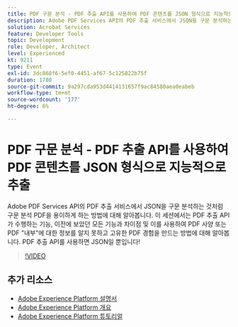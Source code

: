 ```yaml
---
title: PDF 구문 분석 - PDF 추출 API를 사용하여 PDF 콘텐츠를 JSON 형식으로 지능적으로 추출
description: Adobe PDF Services API의 PDF 추출 서비스에서 JSON을 구문 분석하는 것처럼 구문 분석 PDF을 용이하게 하는 방법에 대해 알아봅니다. 이 세션에서는 PDF 추출 API가 수행하는 기능, 이전에 보았던 모든 기능과 차이점 및 이를 사용하여 PDF 사양 또는 PDF "내부"에 대한 정보를 알지 못하고 고유한 PDF 경험을 만드는 방법에 대해 알아봅니다. PDF 추출 API를 사용하면 JSON일 뿐입니다!
solution: Acrobat Services
feature: Developer Tools
topic: Development
role: Developer, Architect
level: Experienced
kt: 9211
type: Event
exl-id: 3dc868f6-5ef0-4451-af67-5c125822b75f
duration: 1780
source-git-commit: 9a297cda953d4414131657f9ac84580aea0eabeb
workflow-type: tm+mt
source-wordcount: '177'
ht-degree: 6%

---
```


# PDF 구문 분석 - PDF 추출 API를 사용하여 PDF 콘텐츠를 JSON 형식으로 지능적으로 추출

Adobe PDF Services API의 PDF 추출 서비스에서 JSON을 구문 분석하는 것처럼 구문 분석 PDF을 용이하게 하는 방법에 대해 알아봅니다. 이 세션에서는 PDF 추출 API가 수행하는 기능, 이전에 보았던 모든 기능과 차이점 및 이를 사용하여 PDF 사양 또는 PDF &quot;내부&quot;에 대한 정보를 알지 못하고 고유한 PDF 경험을 만드는 방법에 대해 알아봅니다. PDF 추출 API를 사용하면 JSON일 뿐입니다!

>[!VIDEO](https://video.tv.adobe.com/v/338096/?quality=12&learn=on&hidetitle=true)

## 추가 리소스

- [Adobe Experience Platform 설명서](https://experienceleague.adobe.com/docs/experience-platform.html)
- [Adobe Experience Platform 개요](https://experienceleague.adobe.com/docs/experience-platform/landing/home.html?lang=ko)
- [Adobe Experience Platform 튜토리얼](https://experienceleague.adobe.com/docs/platform-learn/tutorials/overview.html?lang=en)
